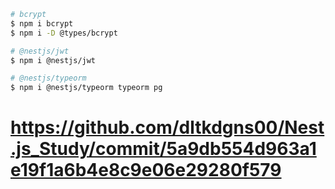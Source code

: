 ```bash
# bcrypt
$ npm i bcrypt
$ npm i -D @types/bcrypt

# @nestjs/jwt
$ npm i @nestjs/jwt

# @nestjs/typeorm
$ npm i @nestjs/typeorm typeorm pg
```

# https://github.com/dltkdgns00/Nest.js_Study/commit/5a9db554d963a1e19f1a6b4e8c9e06e29280f579
